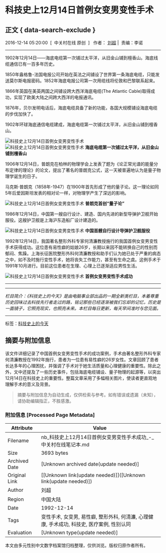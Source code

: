 # 科技史上12月14日首例女变男变性手术

## 正文 { data-search-exclude }


2016-12-14 05:20:00  [  中关村在线 原创  ]   作者： [刘超](https://service.zol.com.cn/doclist_210_1_1_%C1%F5%B3%AC.html) |  责编：李诺

---

1902年12月14日——海底电缆第一次铺过太平洋，从旧金山铺到檀香山。海底线缆通信已有一百多年历史。

1850年盎格鲁-法国电报公司开始在英法之间铺设了世界第一条海底电缆，只能发送莫尔斯电报密码。1852年海底电报公司第一次用缆线将伦敦和巴黎联系起来。

1866年英国在美英两国之间铺设跨大西洋海底电缆(The Atlantic Cable)取得成功，实现了欧美大陆之间跨大西洋的电报通讯。

1876年，贝尔发明电话后，海底电缆具备了新的功能，各国大规模铺设海底电缆的步伐加快了。

1902年环球海底通信电缆建成，海底电缆第一次铺过太平洋，从旧金山铺到檀香山。

![科技史上12月14日首例女变男变性手术](https://doc-fd.zol-img.com.cn/t_s640x2000/g5/M00/07/03/ChMkJ1hJCUCIUOSPAAiYB9bXnk8AAYZaANb5YsACJgf708.jpg)
![科技史上12月14日首例女变男变性手术](https://doc-fd.zol-img.com.cn/t_s640x2000/g5/M00/07/03/ChMkJlhJCTeIQzi6AAIBIgApwMAAAYZaALo_NoAAgE6567.jpg)
**海底电缆第一次铺过太平洋，从旧金山铺到檀香山**

1906年12月14日，普朗克在柏林的物理学会上发表了题为《论正常光谱的能量分布定律的理论》的论文，提出了著名的普朗克公式，这一天被普遍地认为是量子物理学诞生的日子。

马克斯·普朗克（1858年-1947）在1900年首先形成了他的量子论。这一理论如同5年后爱因斯坦发表的相对论一样，对物理学产生了深远的影响。

![科技史上12月14日首例女变男变性手术](https://doc-fd.zol-img.com.cn/t_s640x2000/g5/M00/07/03/ChMkJ1hJCTqISHW3AAJvs1F6o60AAYZaALvRJ4AAm_L848.jpg)
**普朗克首创“量子论”**

1986年12月14日，中国第一艘自行设计、建造、国内先进的新型导弹护卫舰开始服役。这艘护卫舰是上海沪东造船厂设计建造的。

![科技史上12月14日首例女变男变性手术](https://doc-fd.zol-img.com.cn/t_s640x2000/g5/M00/07/03/ChMkJ1hJCTyIM6H6AALTcFoDG6YAAYZaANO49MAAtOI489.jpg)
**中国首艘自行设计导弹护卫舰服役**

1992年12月14日，我国著名整形外科专家何清濂教授施行的我国首例女变男变性手术获得成功。这位患有易性癖的姑娘26岁，长期以来因不能转换自己的性别而郁闷、焦躁。上海长征医院整形外科何清濂教授和助手们认为她已处于严重的病态之中，如不及时施行变性手术，她将丧失工作能力，甚至有生命之虞。这例手术于1991年10月进行。目前这位患者在生理、心理上已逐渐适应男性生活。

![科技史上12月14日首例女变男变性手术](https://doc-fd.zol-img.com.cn/t_s640x2000/g5/M00/07/03/ChMkJ1hJCT2IFVh5AAHiIZ9DX38AAYZaANSP-wAAeI5347.jpg)
**首例女变男变性手术成功**

---

******************************************************************  
_栏目简介：《科技史上的今天》是由电脑事业部出品的一期全新类栏目，本着尊重历史回味过去科技先行者走过的路，铭记那些已经逐渐被我们忘却的记忆，历史是一面镜子，它照亮现实，也照亮未来。本栏目每日更新，每天早间准时与您见面。_  
******************************************************************

标签：[科技史上的今天](https://nb.zol.com.cn/keyword/list_13090.shtml "科技史上的今天")
<!-- tcd_original_link https://nb.zol.com.cn/618/6183249.html -->


## 摘要与附加信息

<!-- tcd_abstract -->
该文件详细记录了中国首例女变男变性手术的成功案例，手术由著名整形外科专家何清濂教授在1992年施行，患者为一位患有易性癖的26岁女性。文章回顾了患者长达多年的心理困扰，并强调了手术对于她生活质量和心理健康的重要性。除此之外，文中还提及了一些历史事件，包括海底电缆铺设、量子物理的起源等，以突出12月14日在科技史上的重要性。整篇文章采用了多幅相关图片，使读者更直观地理解手术的意义及背景。
<!-- tcd_abstract_end -->

> 摘要与附加信息为自动生成，仅供检索与参考。如有错误或遗漏（未知），请协助编辑指正，不胜感激。

### 附加信息 [Processed Page Metadata]

| Attribute       | Value                                  |
|-----------------|----------------------------------------|
| Filename        | nb_科技史上12月14日首例女变男变性手术成功_-_中关村在线笔记本.md                             |
| Size            | 3693 bytes                           |
| Archived Date   | [Unknown archived date(update needed)]                             |
| Original Link   | [[Unknown link(update needed)]]([Unknown link(update needed)])                       |
| Author          | 刘超                               |
| Region          | 中国大陆                               |
| Date            | 1992-12-14                                 |
| Tags            | 变性手术, 女变男, 易性癖, 整形外科, 何清濂, 心理健康, 手术成功, 科技史, 医疗案例, 性别认同                                 |
| Evaluation            | [Unknown type(update needed)]                                 |
<!-- tcd_table_end -->

本文由多元性别中文数字档案馆归档整理，仅供浏览。版权归原作者所有。

